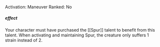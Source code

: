 Activation: Maneuver
Ranked: No
##### effect
Your character must have purchased the [[Spur]]
talent to benefit from this talent. When
activating and maintaining Spur, the creature
only suffers 1 strain instead of 2.